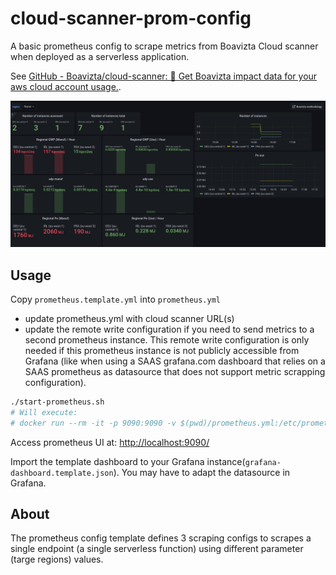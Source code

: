 # cloud-scanner-prom-config

A basic prometheus config to scrape metrics from Boavizta Cloud scanner when deployed as a serverless application.

See  [GitHub - Boavizta/cloud-scanner: 📡 Get Boavizta impact data for your aws cloud account usage.](https://github.com/Boavizta/cloud-scanner/).

![image](dashboard-screenshot.png)

## Usage

Copy `prometheus.template.yml` into `prometheus.yml`

- update prometheus.yml with cloud scanner URL(s)
- update the remote write configuration if you need to send metrics to a second prometheus instance. This remote write configuration is only needed if this prometheus instance is not publicly accessible from Grafana (like when using a SAAS grafana.com dashboard that relies on a SAAS prometheus as datasource that does not support metric scrapping configuration).

```sh
./start-prometheus.sh
# Will execute:
# docker run --rm -it -p 9090:9090 -v $(pwd)/prometheus.yml:/etc/prometheus/prometheus.yml prom/prometheus
```

Access prometheus UI at: <http://localhost:9090/>

Import the template dashboard to your Grafana instance(`grafana-dashboard.template.json`). You may have to adapt the datasource in Grafana.

## About

The prometheus config  template defines 3 scraping configs to scrapes a single endpoint (a single serverless function) using different parameter (targe regions) values.
